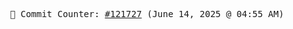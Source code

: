 <p align="center">
    <samp>
        📮 Commit Counter: <a href="https://github.com/Javascript-void0/Javascript-void0/commits/main">#121727</a> (June 14, 2025 @ 04:55 AM)
    </samp>
</p>